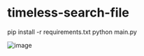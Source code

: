 # timeless-search-file

 pip install -r requirements.txt
 python main.py
 
 
 ![image](https://user-images.githubusercontent.com/53502156/177218592-7819502f-890c-4fee-aae7-6d8d2d1fede3.png)
